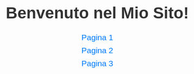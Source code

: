 <!DOCTYPE html>
<html lang="it">
<head>
    <meta charset="UTF-8">
    <meta name="viewport" content="width=device-width, initial-scale=1.0">
    <title>Il Mio Sito Web</title>
    <style>
        body {
            font-family: Arial, sans-serif;
            text-align: center;
            margin: 50px;
        }
        h1 {
            color: #333;
            font-size: 3em;
        }
        .menu {
            margin-top: 20px;
        }
        .menu a {
            display: block;
            font-size: 1.5em;
            color: #007bff;
            text-decoration: none;
            margin: 10px 0;
        }
        .menu a:hover {
            text-decoration: underline;
        }
    </style>
</head>
<body>
    <h1>Benvenuto nel Mio Sito!</h1>
    <div class="menu">
        <a href="pagina1.html">Pagina 1</a>
        <a href="pagina2.html">Pagina 2</a>
        <a href="pagina3.html">Pagina 3</a>
    </div>
</body>
</html>
